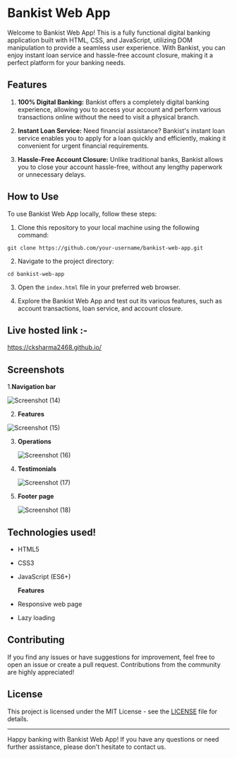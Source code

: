 
# Bankist Web App


Welcome to Bankist Web App! This is a fully functional digital banking application built with HTML, CSS, and JavaScript, utilizing DOM manipulation to provide a seamless user experience. With Bankist, you can enjoy instant loan service and hassle-free account closure, making it a perfect platform for your banking needs.

## Features

1. **100% Digital Banking:** Bankist offers a completely digital banking experience, allowing you to access your account and perform various transactions online without the need to visit a physical branch.

2. **Instant Loan Service:** Need financial assistance? Bankist's instant loan service enables you to apply for a loan quickly and efficiently, making it convenient for urgent financial requirements.

3. **Hassle-Free Account Closure:** Unlike traditional banks, Bankist allows you to close your account hassle-free, without any lengthy paperwork or unnecessary delays.

## How to Use

To use Bankist Web App locally, follow these steps:

1. Clone this repository to your local machine using the following command:

```
git clone https://github.com/your-username/bankist-web-app.git
```

2. Navigate to the project directory:

```
cd bankist-web-app
```

3. Open the `index.html` file in your preferred web browser.

4. Explore the Bankist Web App and test out its various features, such as account transactions, loan service, and account closure.

## Live hosted link :- 

https://cksharma2468.github.io/


## Screenshots

1.**Navigation bar**

![Screenshot (14)](https://github.com/cksharma2468/Bankist/assets/90388871/526bb584-0231-43d8-83f7-fffcc508fab1)

2. **Features**
   
![Screenshot (15)](https://github.com/cksharma2468/Bankist/assets/90388871/cbd43122-3966-4181-b76f-93efe4f01cd5)

3. **Operations**
   
   ![Screenshot (16)](https://github.com/cksharma2468/Bankist/assets/90388871/f7bfcbd1-39ba-4c6a-9c71-4d05c92944f3)

5. **Testimonials**
   
   ![Screenshot (17)](https://github.com/cksharma2468/Bankist/assets/90388871/3e0f7f05-2144-4d77-adc7-912eef1c8ed2)

7. **Footer page**

   ![Screenshot (18)](https://github.com/cksharma2468/Bankist/assets/90388871/902a5bad-dfa1-4295-a88d-6fb26aaa5aba)


## Technologies used!

- HTML5
- CSS3
- JavaScript (ES6+)
  
  **Features**
- Responsive web page
- Lazy loading
  
## Contributing

If you find any issues or have suggestions for improvement, feel free to open an issue or create a pull request. Contributions from the community are highly appreciated!

## License

This project is licensed under the MIT License - see the [LICENSE](LICENSE) file for details.

---
Happy banking with Bankist Web App! If you have any questions or need further assistance, please don't hesitate to contact us.
